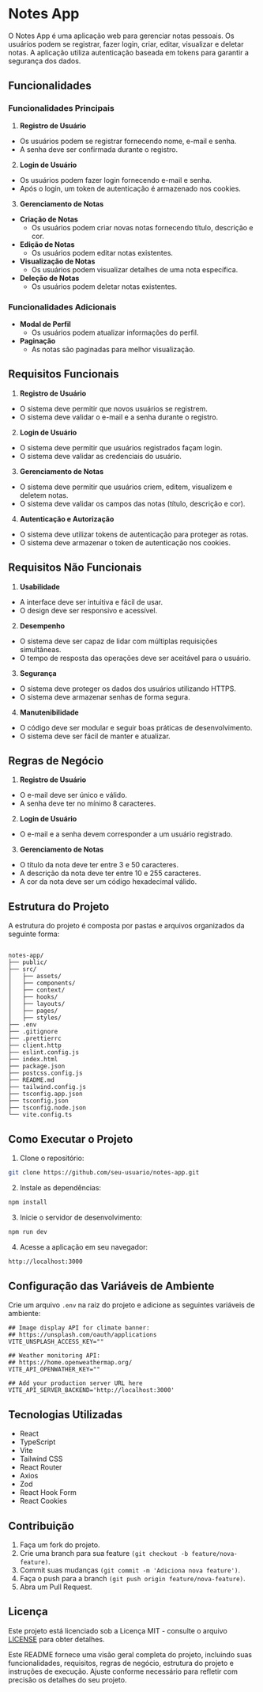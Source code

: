 # Notes App

O Notes App é uma aplicação web para gerenciar notas pessoais. Os usuários podem se registrar, fazer login, criar, editar, visualizar e deletar notas. A aplicação utiliza autenticação baseada em tokens para garantir a segurança dos dados.

## Funcionalidades

### Funcionalidades Principais

1. **Registro de Usuário**

- Os usuários podem se registrar fornecendo nome, e-mail e senha.
- A senha deve ser confirmada durante o registro.

2. **Login de Usuário**

- Os usuários podem fazer login fornecendo e-mail e senha.
- Após o login, um token de autenticação é armazenado nos cookies.

3. **Gerenciamento de Notas**

- **Criação de Notas**
  - Os usuários podem criar novas notas fornecendo título, descrição e cor.
- **Edição de Notas**
  - Os usuários podem editar notas existentes.
- **Visualização de Notas**
  - Os usuários podem visualizar detalhes de uma nota específica.
- **Deleção de Notas**
  - Os usuários podem deletar notas existentes.

### Funcionalidades Adicionais

- **Modal de Perfil**
  - Os usuários podem atualizar informações do perfil.
- **Paginação**
  - As notas são paginadas para melhor visualização.

## Requisitos Funcionais

1. **Registro de Usuário**

- O sistema deve permitir que novos usuários se registrem.
- O sistema deve validar o e-mail e a senha durante o registro.

2. **Login de Usuário**

- O sistema deve permitir que usuários registrados façam login.
- O sistema deve validar as credenciais do usuário.

3. **Gerenciamento de Notas**

- O sistema deve permitir que usuários criem, editem, visualizem e deletem notas.
- O sistema deve validar os campos das notas (título, descrição e cor).

4. **Autenticação e Autorização**

- O sistema deve utilizar tokens de autenticação para proteger as rotas.
- O sistema deve armazenar o token de autenticação nos cookies.

## Requisitos Não Funcionais

1. **Usabilidade**

- A interface deve ser intuitiva e fácil de usar.
- O design deve ser responsivo e acessível.

2. **Desempenho**

- O sistema deve ser capaz de lidar com múltiplas requisições simultâneas.
- O tempo de resposta das operações deve ser aceitável para o usuário.

3. **Segurança**

- O sistema deve proteger os dados dos usuários utilizando HTTPS.
- O sistema deve armazenar senhas de forma segura.

4. **Manutenibilidade**

- O código deve ser modular e seguir boas práticas de desenvolvimento.
- O sistema deve ser fácil de manter e atualizar.

## Regras de Negócio

1. **Registro de Usuário**

- O e-mail deve ser único e válido.
- A senha deve ter no mínimo 8 caracteres.

2. **Login de Usuário**

- O e-mail e a senha devem corresponder a um usuário registrado.

3. **Gerenciamento de Notas**

- O título da nota deve ter entre 3 e 50 caracteres.
- A descrição da nota deve ter entre 10 e 255 caracteres.
- A cor da nota deve ser um código hexadecimal válido.

## Estrutura do Projeto

A estrutura do projeto é composta por pastas e arquivos organizados da seguinte forma:

```

notes-app/
├── public/
├── src/
│   ├── assets/
│   ├── components/
│   ├── context/
│   ├── hooks/
│   ├── layouts/
│   ├── pages/
│   ├── styles/
├── .env
├── .gitignore
├── .prettierrc
├── client.http
├── eslint.config.js
├── index.html
├── package.json
├── postcss.config.js
├── README.md
├── tailwind.config.js
├── tsconfig.app.json
├── tsconfig.json
├── tsconfig.node.json
└── vite.config.ts

```

## Como Executar o Projeto

1. Clone o repositório:

```sh
git clone https://github.com/seu-usuario/notes-app.git
```

2. Instale as dependências:

```sh
npm install
```

3. Inicie o servidor de desenvolvimento:

```sh
npm run dev
```

4. Acesse a aplicação em seu navegador:

```sh
http://localhost:3000
```

## Configuração das Variáveis de Ambiente

Crie um arquivo `.env` na raiz do projeto e adicione as seguintes variáveis de ambiente:

```env
## Image display API for climate banner:
## https://unsplash.com/oauth/applications
VITE_UNSPLASH_ACCESS_KEY=""

## Weather monitoring API:
## https://home.openweathermap.org/
VITE_API_OPENWATHER_KEY=""

## Add your production server URL here
VITE_API_SERVER_BACKEND='http://localhost:3000'

```

## Tecnologias Utilizadas

- React
- TypeScript
- Vite
- Tailwind CSS
- React Router
- Axios
- Zod
- React Hook Form
- React Cookies

## Contribuição

1. Faça um fork do projeto.
2. Crie uma branch para sua feature `(git checkout -b feature/nova-feature)`.
3. Commit suas mudanças `(git commit -m 'Adiciona nova feature')`.
4. Faça o push para a branch `(git push origin feature/nova-feature)`.
5. Abra um Pull Request.

## Licença

Este projeto está licenciado sob a Licença MIT - consulte o arquivo [LICENSE](LICENSE) para obter detalhes.

Este README fornece uma visão geral completa do projeto, incluindo suas funcionalidades, requisitos, regras de negócio, estrutura do projeto e instruções de execução. Ajuste conforme necessário para refletir com precisão os detalhes do seu projeto.
